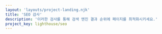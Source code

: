 ```yaml
---
layout: 'layouts/project-landing.njk'
title: 'SEO 감사'
description: '이러한 검사를 통해 검색 엔진 결과 순위에 페이지를 최적화시키세요.'
project_key: lighthouse/seo
---
```

